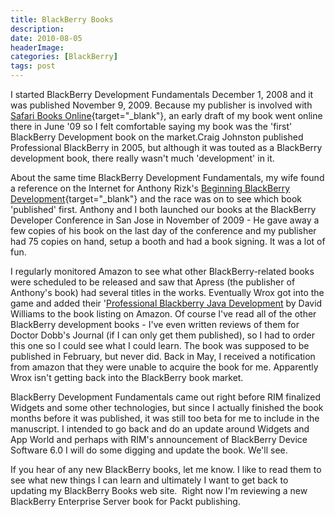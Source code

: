```yaml
---
title: BlackBerry Books
description: 
date: 2010-08-05
headerImage: 
categories: [BlackBerry]
tags: post
---
```


I started BlackBerry Development Fundamentals December 1, 2008 and it was published November 9, 2009. Because my publisher is involved with [Safari Books Online](https://safaribooksonline.com){target="_blank"}, an early draft of my book went online there in June '09 so I felt comfortable saying my book was the 'first' BlackBerry Development book on the market.Craig Johnston published Professional BlackBerry in 2005, but although it was touted as a BlackBerry development book, there really wasn't much 'development' in it.

About the same time BlackBerry Development Fundamentals, my wife found a reference on the Internet for Anthony Rizk's [Beginning BlackBerry Development](https://amazon.com/gp/product/1430272252?ie=UTF8&tag=mcnsof-20&linkCode=as2&camp=1789&creative=390957&creativeASIN=1430272252){target="_blank"} and the race was on to see which book 'published' first. Anthony and I both launched our books at the BlackBerry Developer Conference in San Jose in November of 2009 - He gave away a few copies of his book on the last day of the conference and my publisher had 75 copies on hand, setup a booth and had a book signing. It was a lot of fun.

I regularly monitored Amazon to see what other BlackBerry-related books were scheduled to be released and saw that Apress (the publisher of Anthony's book) had several titles in the works. Eventually Wrox got into the game and added their '[Professional Blackberry Java Development](https://amazon.com/gp/product/0470547472) by David Williams to the book listing on Amazon. Of course I've read all of the other BlackBerry development books - I've even written reviews of them for Doctor Dobb's Journal (if I can only get them published), so I had to order this one so I could see what I could learn. The book was supposed to be published in February, but never did. Back in May, I received a notification from amazon that they were unable to acquire the book for me. Apparently Wrox isn't getting back into the BlackBerry book market.

BlackBerry Development Fundamentals came out right before RIM finalized Widgets and some other technologies, but since I actually finished the book months before it was published, it was still too beta for me to include in the manuscript. I intended to go back and do an update around Widgets and App World and perhaps with RIM's announcement of BlackBerry Device Software 6.0 I will do some digging and update the book. We'll see.

If you hear of any new BlackBerry books, let me know. I like to read them to see what new things I can learn and ultimately I want to get back to updating my BlackBerry Books web site.  Right now I'm reviewing a new BlackBerry Enterprise Server book for Packt publishing.